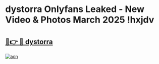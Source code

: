 # dystorra Onlyfans Leaked - New Video & Photos March 2025 !hxjdv

# <h2><a href="https://jxj746.iuczelnia.edu.pl?title=dystorra&ref=hxjdv">🔗👉 🔴 dystorra</a></h2>

[![acn](https://github.com/user-attachments/assets/0f9c940e-d8b0-45ae-aac7-cd30a18b3e1c)](https://jxj746.iuczelnia.edu.pl?title=dystorra&ref=hxjdv)

